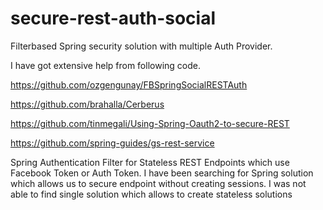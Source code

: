 # secure-rest-auth-social

Filterbased Spring security solution with multiple Auth Provider.

I have got extensive help from following code. 

https://github.com/ozgengunay/FBSpringSocialRESTAuth

https://github.com/brahalla/Cerberus

https://github.com/tinmegali/Using-Spring-Oauth2-to-secure-REST

https://github.com/spring-guides/gs-rest-service

Spring Authentication Filter for Stateless REST Endpoints which use Facebook Token or Auth Token.
I have been searching for Spring solution which allows us to secure endpoint without creating sessions.
I was not able to find single solution which allows to create stateless solutions


